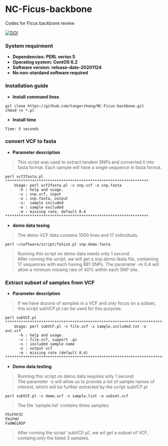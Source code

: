 # NC-Ficus-backbone
Codes for Ficus backbone review  

[![DOI](https://zenodo.org/badge/253971825.svg)](https://zenodo.org/badge/latestdoi/253971825)  

### System requirment
- **Dependencies: PERL verion 5**
- **Operating system: CentOS 6.2**
- **Software version: release-date-20201124**
- **No non-stardand software required**

### Installation guide
- **Install command lines**
```
git clone https://github.com/tangerzhang/NC-Ficus-backbone.git
chmod +x *.pl
```
- **Install time**
```
Time: 5 seconds
```


### convert VCF to fasta
- **Parameter description**
> This script was used to extract tandem SNPs and converted it into fasta format. Each sample will have a single sequence in fasta format.
```
perl vcf2fasta.pl 
****************************************************************
    Usage: perl vcf2fasta.pl -v snp.vcf -o snp.fasta 
      -h : help and usage.
      -v : snp.vcf, input
      -o : snp.fasta, output
      -s:  sample included
      -e : sample excluded
      -m : missing rate, default 0.4
****************************************************************
```
- **demo data tesing**
>The demo VCF data contains 1000 lines and 17 individuals.
```
perl ~/software/script/faSize.pl snp.demo.fasta 
```
> Running this script on demo data needs only 1 second.  
After running the script, we will get a snp.demo.fasta file, containing 17 sequences with each having 881 SNPs. The parameter -m 0.4 will allow a mininum missing rate of 40% within each SNP site.

### Extract subset of samples from VCF
- **Parameter description**
> If we have dozons of samples in a VCF and only focus on a subset, this script subVCF.pl can be used for this purpose.
```
perl subVCF.pl 
************************************************************************
    Usage: perl subVCF.pl -v file.vcf -s sample.included.txt -o out.vcf
      -h : help and usage.
      -v : file.vcf, support .gz
      -s : included sample name
      -o : output vcf
      -m : missing rate (default 0.4)
************************************************************************
```
- **Demo data testing**
> Running this script on demo data requires only 1 second.   
The parameter -s will allow us to provide a list of sample names of interest, which will be further extracted by the script subVCF.pl
```
perl subVCF.pl -v demo.vcf -s sample.list -o subset.vcf
```
> The file 'sample.list' contains three samples:
```
FhiFhF3C
FmiFmU
FadWG105P
```
> After running the script 'subVCF.pl', we wil get a subset of VCF, containg only the listed 3 samples.

